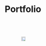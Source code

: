 # Portfolio

<div style="width: 150px; height: 150px; display: flex; justify-content: center; align-items: center; overflow: hidden;">
  <img
    src="https://github.com/user-attachments/assets/dcd4b1e6-9b5a-4dc4-8c8d-780d6e28b073"
    alt="Siau Teng Portfolio QR Code"
    style="width: 30%; height: 30%; object-fit: contain;"
  />
</div>
